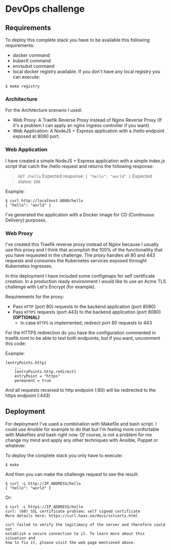 # DevOps challenge

## Requirements

To deploy this complete stack you have to be available this following requirements:
* docker command
* kubectl command
* envsubst command
* local docker registry available. If you don't have any local registry you can execute:
```
$ make registry
```

### Architecture

For the Architecture scenario I used:
* Web Proxy: A Traefik Reverse Proxy instead of Nginx Reverse Proxy (If it's a problem I can apply an nginx ingress controller if you want)
* Web Application: A NodeJS + Express application with a /hello endpoint exposed at 8080 port.

### Web Application

I have created a simple NodeJS + Express application with a simple index.js script that catch the /hello request and returns the following response:

> `GET /hello`
> Expected response: `{ "hello": "world" }`
> Expected status: `200`

Example:
```
$ curl http://localhost:8080/hello
{ "hello": "world" }
```
I've generated the application with a Docker image for CD (Continuous Delivery) purposes.

### Web Proxy

I've created this Traefik reverse proxy instead of Nginx because I usually use this proxy and I think that acomplish the 100% of the functionallity that you have requested in the challenge. The proxy handles all 80 and 443 requests and consumes the Kubernetes services exposed throught Kubernetes Ingresses.

In this deployment I have included some configmaps for self certificate creation. In a production ready environment I would like to use an Acme TLS challenge with Let's Encrypt (for example).

Requirements for the proxy:
* Pass `HTTP` (port 80) requests to the backend application (port 8080)
* Pass `HTTPS` requests (port 443) to the backend application (port 8080) **(OPTIONAL)**
  * In case `HTTPS` is implemented, redirect port 80 requests to 443

For the HTTPS redirection do you have the configuration commented in traefik.toml to be able to test both endpoints, but if you want, uncomment this code:

Example:
```
[entryPoints.http]
    ...
    [entryPoints.http.redirect]
    entryPoint = "https"
    permanent = true
```

And all requests received to http endpoint (:80) will be redirected to the https endpoint (:443)

## Deployment

For deployment I've used a combination with Makefile and bash script. I could use Ansible for example to do that but I'm feeling more confortable with Makefiles and bash right now. Of course, is not a problem for me change my mind and apply any other techniques with Ansible, Puppet or whatever.

To deploy the complete stack you only have to execute:

```
$ make
```
And then you can make the challenge request to see the result:
```
$ curl -L http://IP_ADDRESS/hello
{ "hello": "world" }
```
Or:
```
$ curl -L https://IP_ADDRESS/hello
curl: (60) SSL certificate problem: self signed certificate
More details here: https://curl.haxx.se/docs/sslcerts.html

curl failed to verify the legitimacy of the server and therefore could not
establish a secure connection to it. To learn more about this situation and
how to fix it, please visit the web page mentioned above.
```
